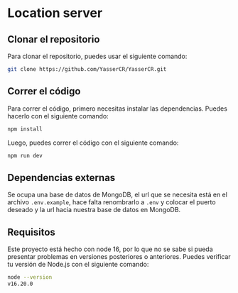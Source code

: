 # Location server

## Clonar el repositorio

Para clonar el repositorio, puedes usar el siguiente comando:

```bash
git clone https://github.com/YasserCR/YasserCR.git
```

## Correr el código
Para correr el código, primero necesitas instalar las dependencias. Puedes hacerlo con el siguiente comando:

```bash
npm install
```

Luego, puedes correr el código con el siguiente comando:

```bash
npm run dev
```

## Dependencias externas

Se ocupa una base de datos de MongoDB, el url que se necesita está
en el archivo `.env.example`, hace falta renombrarlo a `.env` y colocar el puerto deseado y la url hacia nuestra base de datos en 
MongoDB.

## Requisitos

Este proyecto está hecho con node 16, por lo que no se sabe si pueda presentar problemas en versiones posteriores o anteriores. Puedes verificar tu versión de Node.js con el siguiente comando:

```bash
node --version
v16.20.0
 
